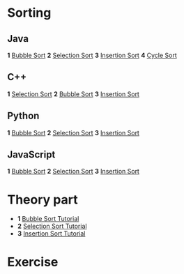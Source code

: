 # Sorting
## Java
**1** [Bubble Sort](https://youtu.be/F5MZyqRp_IM?si=YIPa5NMkV__9lIIi)
**2** [Selection Sort](https://youtu.be/Nd4SCCIHFWk?si=Jeaplggacl5kSBUD)
**3** [Insertion Sort](https://youtu.be/By_5-RRqVeE?si=FFWrKzGKHvJ12xfE)
**4** [Cycle Sort](https://youtu.be/JfinxytTYFQ?si=IYR_3d-jA4F-E0eK)

## C++
**1** [Selection Sort](https://youtu.be/9_B6TmAHveU?si=bJcFW55r_JBCuYvX)
**2** [Bubble Sort](https://youtu.be/V3vM_m2iFtk?si=zB_LfRSB1s0Ro_Bx)
**3** [Insertion Sort](https://youtu.be/YpZUgiT1N94?si=j__ARUYcJxfrdyKJ)

## Python
**1** [Bubble Sort](https://youtu.be/00mmzkOvLlM?si=jbjxh6EdPgCVFROl)
**2** [Selection Sort](https://youtu.be/xWpqj3s6ebM?si=jDNncdAdkD98nb8F)
**3** [Insertion Sort](https://youtu.be/9j7llneJ77o?si=r9REriUAQA1epG7B)

## JavaScript
**1** [Bubble Sort](https://youtu.be/p5Hacf4MeBY?si=8pj188Orl5WTZ5bP)
**2** [Selection Sort](https://youtu.be/766JkxAAFJ4?si=UcPkSg6A-1DG-wj4)
**3** [Insertion Sort](https://youtu.be/3F1Mv04ox3c?si=IejhTKkrbCVRR3ly)

# Theory part
- **1** [Bubble Sort Tutorial](https://www.geeksforgeeks.org/bubble-sort/?ref=roadmap)
- **2** [Selection Sort Tutorial](https://www.geeksforgeeks.org/selection-sort/?ref=roadmap)
- **3** [Insertion Sort Tutorial](https://www.geeksforgeeks.org/insertion-sort/?ref=roadmap)

# Exercise
